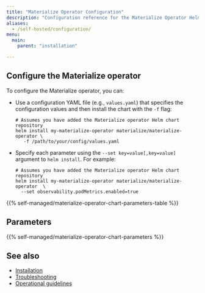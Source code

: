 ```yaml
---
title: "Materialize Operator Configuration"
description: "Configuration reference for the Materialize Operator Helm chart"
aliases:
  - /self-hosted/configuration/
menu:
  main:
    parent: "installation"

---
```


## Configure the Materialize operator

To configure the Materialize operator, you can:

- Use a configuration YAML file (e.g., `values.yaml`) that specifies the
  configuration values and then install the chart with the `-f` flag:

  ```shell
  # Assumes you have added the Materialize operator Helm chart repository
  helm install my-materialize-operator materialize/materialize-operator \
     -f /path/to/your/config/values.yaml
  ```

- Specify each parameter using the `--set key=value[,key=value]` argument to
  `helm install`. For example:

  ```shell
  # Assumes you have added the Materialize operator Helm chart repository
  helm install my-materialize-operator materialize/materialize-operator  \
    --set observability.podMetrics.enabled=true
  ```

{{%  self-managed/materialize-operator-chart-parameters-table %}}

## Parameters

{{%  self-managed/materialize-operator-chart-parameters %}}

## See also

- [Installation](/installation/)
- [Troubleshooting](/installation/troubleshooting/)
- [Operational guidelines](/installation/operational-guidelines/)
